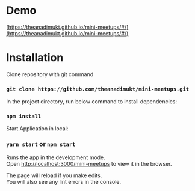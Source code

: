 # Demo

[https://theanadimukt.github.io/mini-meetups/#/](https://theanadimukt.github.io/mini-meetups/#/)

# Installation

Clone repository with git command

### `git clone https://github.com/theanadimukt/mini-meetups.git`

In the project directory, run below command to install dependencies:

### `npm install`

Start Application in local:

### `yarn start` or `npm start`

Runs the app in the development mode.\
Open [http://localhost:3000/mini-meetups](http://localhost:3000/mini-meetups) to view it in the browser.

The page will reload if you make edits.\
You will also see any lint errors in the console.
